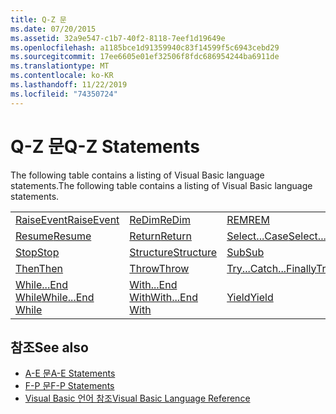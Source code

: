 ```yaml
---
title: Q-Z 문
ms.date: 07/20/2015
ms.assetid: 32a9e547-c1b7-40f2-8118-7eef1d19649e
ms.openlocfilehash: a1185bce1d91359940c83f14599f5c6943cebd29
ms.sourcegitcommit: 17ee6605e01ef32506f8fdc686954244ba6911de
ms.translationtype: MT
ms.contentlocale: ko-KR
ms.lasthandoff: 11/22/2019
ms.locfileid: "74350724"
---
```

# <a name="q-z-statements"></a><span data-ttu-id="d0aa9-102">Q-Z 문</span><span class="sxs-lookup"><span data-stu-id="d0aa9-102">Q-Z Statements</span></span>
<span data-ttu-id="d0aa9-103">The following table contains a listing of Visual Basic language statements.</span><span class="sxs-lookup"><span data-stu-id="d0aa9-103">The following table contains a listing of Visual Basic language statements.</span></span>  
  
|||||  
|---|---|---|---|  
|[<span data-ttu-id="d0aa9-104">RaiseEvent</span><span class="sxs-lookup"><span data-stu-id="d0aa9-104">RaiseEvent</span></span>](../../../visual-basic/language-reference/statements/raiseevent-statement.md)|[<span data-ttu-id="d0aa9-105">ReDim</span><span class="sxs-lookup"><span data-stu-id="d0aa9-105">ReDim</span></span>](../../../visual-basic/language-reference/statements/redim-statement.md)|[<span data-ttu-id="d0aa9-106">REM</span><span class="sxs-lookup"><span data-stu-id="d0aa9-106">REM</span></span>](../../../visual-basic/language-reference/statements/rem-statement.md)|[<span data-ttu-id="d0aa9-107">RemoveHandler</span><span class="sxs-lookup"><span data-stu-id="d0aa9-107">RemoveHandler</span></span>](../../../visual-basic/language-reference/statements/removehandler-statement.md)|  
|[<span data-ttu-id="d0aa9-108">Resume</span><span class="sxs-lookup"><span data-stu-id="d0aa9-108">Resume</span></span>](../../../visual-basic/language-reference/statements/resume-statement.md)|[<span data-ttu-id="d0aa9-109">Return</span><span class="sxs-lookup"><span data-stu-id="d0aa9-109">Return</span></span>](../../../visual-basic/language-reference/statements/return-statement.md)|[<span data-ttu-id="d0aa9-110">Select...Case</span><span class="sxs-lookup"><span data-stu-id="d0aa9-110">Select...Case</span></span>](../../../visual-basic/language-reference/statements/select-case-statement.md)|[<span data-ttu-id="d0aa9-111">Set</span><span class="sxs-lookup"><span data-stu-id="d0aa9-111">Set</span></span>](../../../visual-basic/language-reference/statements/set-statement.md)|  
|[<span data-ttu-id="d0aa9-112">Stop</span><span class="sxs-lookup"><span data-stu-id="d0aa9-112">Stop</span></span>](../../../visual-basic/language-reference/statements/stop-statement.md)|[<span data-ttu-id="d0aa9-113">Structure</span><span class="sxs-lookup"><span data-stu-id="d0aa9-113">Structure</span></span>](../../../visual-basic/language-reference/statements/structure-statement.md)|[<span data-ttu-id="d0aa9-114">Sub</span><span class="sxs-lookup"><span data-stu-id="d0aa9-114">Sub</span></span>](../../../visual-basic/language-reference/statements/sub-statement.md)|[<span data-ttu-id="d0aa9-115">SyncLock</span><span class="sxs-lookup"><span data-stu-id="d0aa9-115">SyncLock</span></span>](../../../visual-basic/language-reference/statements/synclock-statement.md)|  
|[<span data-ttu-id="d0aa9-116">Then</span><span class="sxs-lookup"><span data-stu-id="d0aa9-116">Then</span></span>](../../../visual-basic/language-reference/statements/then-statement.md)|[<span data-ttu-id="d0aa9-117">Throw</span><span class="sxs-lookup"><span data-stu-id="d0aa9-117">Throw</span></span>](../../../visual-basic/language-reference/statements/throw-statement.md)|[<span data-ttu-id="d0aa9-118">Try...Catch...Finally</span><span class="sxs-lookup"><span data-stu-id="d0aa9-118">Try...Catch...Finally</span></span>](../../../visual-basic/language-reference/statements/try-catch-finally-statement.md)|[<span data-ttu-id="d0aa9-119">Using</span><span class="sxs-lookup"><span data-stu-id="d0aa9-119">Using</span></span>](../../../visual-basic/language-reference/statements/using-statement.md)|  
|[<span data-ttu-id="d0aa9-120">While...End While</span><span class="sxs-lookup"><span data-stu-id="d0aa9-120">While...End While</span></span>](../../../visual-basic/language-reference/statements/while-end-while-statement.md)|[<span data-ttu-id="d0aa9-121">With...End With</span><span class="sxs-lookup"><span data-stu-id="d0aa9-121">With...End With</span></span>](../../../visual-basic/language-reference/statements/with-end-with-statement.md)|[<span data-ttu-id="d0aa9-122">Yield</span><span class="sxs-lookup"><span data-stu-id="d0aa9-122">Yield</span></span>](../../../visual-basic/language-reference/statements/yield-statement.md)||  
  
## <a name="see-also"></a><span data-ttu-id="d0aa9-123">참조</span><span class="sxs-lookup"><span data-stu-id="d0aa9-123">See also</span></span>

- [<span data-ttu-id="d0aa9-124">A-E 문</span><span class="sxs-lookup"><span data-stu-id="d0aa9-124">A-E Statements</span></span>](../../../visual-basic/language-reference/statements/a-e-statements.md)
- [<span data-ttu-id="d0aa9-125">F-P 문</span><span class="sxs-lookup"><span data-stu-id="d0aa9-125">F-P Statements</span></span>](../../../visual-basic/language-reference/statements/f-p-statements.md)
- [<span data-ttu-id="d0aa9-126">Visual Basic 언어 참조</span><span class="sxs-lookup"><span data-stu-id="d0aa9-126">Visual Basic Language Reference</span></span>](../../../visual-basic/language-reference/index.md)
